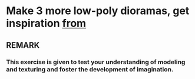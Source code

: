 # Make 3 more low-poly dioramas, get inspiration [from](https://www.youtube.com/playlist?list=PLndvTk6JOzUflybdyFl56AvtSk61GkDWo)
## REMARK 
### This exercise is given to test your understanding of modeling and texturing and foster the development of imagination.
